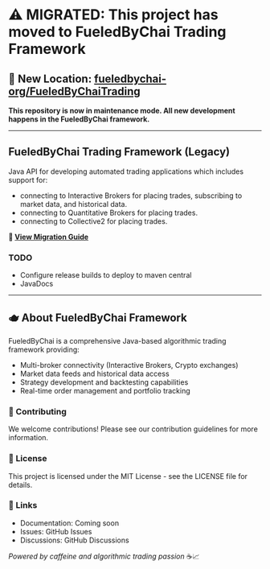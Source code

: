 # ⚠️ MIGRATED: This project has moved to FueledByChai Trading Framework

## 🚀 **New Location: [fueledbychai-org/FueledByChaiTrading](https://github.com/fueledbychai/FueledByChaiTrading)**

**This repository is now in maintenance mode. All new development happens in the FueledByChai framework.**

---

## FueledByChai Trading Framework (Legacy)

Java API for developing automated trading applications which includes support for:

- connecting to Interactive Brokers for placing trades, subscribing to market data, and historical data.
- connecting to Quantitative Brokers for placing trades.
- connecting to Collective2 for placing trades.

**📖 [View Migration Guide](./MIGRATION_NOTICE.md)**

### TODO

- Configure release builds to deploy to maven central
- JavaDocs


---

## 🫖 About FueledByChai Framework

FueledByChai is a comprehensive Java-based algorithmic trading framework providing:
- Multi-broker connectivity (Interactive Brokers, Crypto exchanges)
- Market data feeds and historical data access
- Strategy development and backtesting capabilities
- Real-time order management and portfolio tracking

### 🤝 Contributing
We welcome contributions! Please see our contribution guidelines for more information.

### 📄 License
This project is licensed under the MIT License - see the LICENSE file for details.

### 🔗 Links
- Documentation: Coming soon
- Issues: GitHub Issues
- Discussions: GitHub Discussions

*Powered by caffeine and algorithmic trading passion* ☕📈
